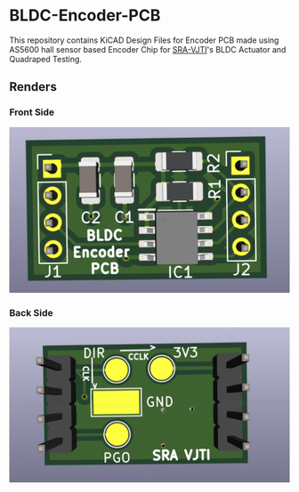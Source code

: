 # BLDC-Encoder-PCB

This repository contains KiCAD Design Files for Encoder PCB made using AS5600 hall sensor based Encoder Chip for [SRA-VJTI](https://github.com/SRA-VJTI/)'s BLDC Actuator and Quadraped Testing.

## Renders

### Front Side
<img src="assets/front.png">

### Back Side
<img src="assets/back.png">